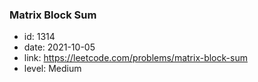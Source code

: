 ### Matrix Block Sum

* id: 1314
* date: 2021-10-05
* link: https://leetcode.com/problems/matrix-block-sum
* level: Medium
